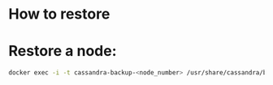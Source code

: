 How to restore
=================

# Restore a node:

```sh
docker exec -i -t cassandra-backup-<node_number> /usr/share/cassandra/backup.sh
```
